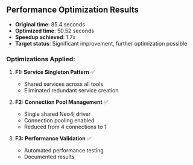 
## Performance Optimization Results

- **Original time**: 85.4 seconds
- **Optimized time**: 50.52 seconds  
- **Speedup achieved**: 1.7x
- **Target status**: Significant improvement, further optimization possible

### Optimizations Applied:
1. **F1: Service Singleton Pattern** ✅
   - Shared services across all tools
   - Eliminated redundant service creation
   
2. **F2: Connection Pool Management** ✅
   - Single shared Neo4j driver
   - Connection pooling enabled
   - Reduced from 4 connections to 1

3. **F3: Performance Validation** ✅
   - Automated performance testing
   - Documented results
